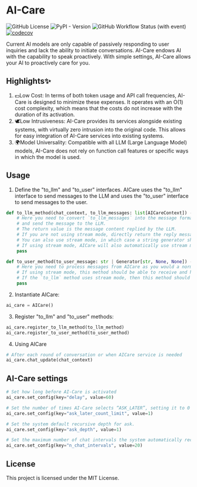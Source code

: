 # AI-Care
![GitHub License](https://img.shields.io/github/license/happyapplehorse/ai-care)
![PyPI - Version](https://img.shields.io/pypi/v/ai-care)
![GitHub Workflow Status (with event)](https://img.shields.io/github/actions/workflow/status/happyapplehorse/ai-care/python-publish.yml?label=build)
[![codecov](https://codecov.io/gh/happyapplehorse/ai-care/graph/badge.svg?token=G091OOWBDF)](https://codecov.io/gh/happyapplehorse/ai-care)

Current AI models are only capable of passively responding to user inquiries
and lack the ability to initiate conversations.
AI-Care endows AI with the capability to speak proactively.
With simple settings, AI-Care allows your AI to proactively care for you.

## Highlights✨

1. 💵Low Cost: In terms of both token usage and API call frequencies, AI-Care is designed to minimize these expenses.
It operates with an O(1) cost complexity, which means that the costs do not increase with the duration of its activation.
2. 🕊️Low Intrusiveness: AI-Care provides its services alongside existing systems,
with virtually zero intrusion into the original code.
This allows for easy integration of AI-Care services into existing systems.
3. 🌍Model Universality: Compatible with all LLM (Large Language Model) models,
AI-Care does not rely on function call features or specific ways in which the model is used.

## Usage

1. Define the "to_llm" and "to_user" interfaces. AICare uses the "to_llm" interface to send
messages to the LLM and uses the "to_user" interface to send messages to the user.
```python
def to_llm_method(chat_context, to_llm_messages: list[AICareContext]) -> str | Generator[str, None, None]:
    # Here you need to convert `to_llm_messages` into the message format of the LLM you are using
    # and send the message to the LLM.
    # The return value is the message content replied by the LLM.
    # If you are not using stream mode, directly return the reply message string.
    # You can also use stream mode, in which case a string generator should be returned.
    # If using stream mode, AICare will also automatically use stream mode when sending messages to the user.
    pass

def to_user_method(to_user_message: str | Generator[str, None, None]) -> None:
    # Here you need to process messages from AICare as you would a normal LLM reply.
    # If using stream mode, this method should be able to receive and handle a string generator.
    # If the `to_llm` method uses stream mode, then this method should also use stream mode.
    pass
```

2. Instantiate AICare:
```python
ai_care = AICare()
```

3. Register "to_llm" and "to_user" methods:
```python
ai_care.register_to_llm_method(to_llm_method)
ai_care.register_to_user_method(to_user_method)
```

4. Using AICare
```python
# After each round of conversation or when AICare service is needed
ai_care.chat_update(chat_context)
```

## AI-Care settings
```python
# Set how long before AI-Care is activated
ai_care.set_config(key="delay", value=60)

# Set the number of times AI-Care selects “ASK_LATER”, setting it to 0 can disable this option.
ai_care.set_config(key="ask_later_count_limit", value=1)

# Set the system default recursive depth for ask.
ai_care.set_config(key="ask_depth", value=1)

# Set the maximum number of chat intervals the system automatically records.
ai_care.set_config(key="n_chat_intervals", value=20)
```

## License

This project is licensed under the MIT License.
